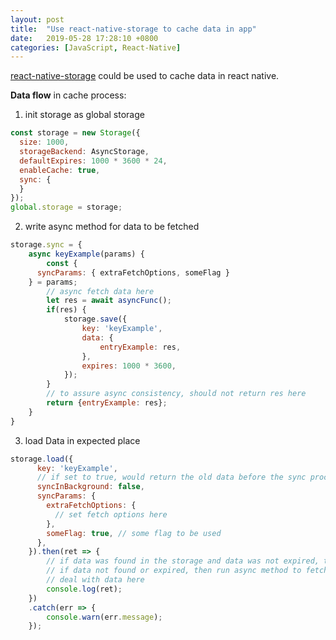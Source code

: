 ```yaml
---
layout: post
title:  "Use react-native-storage to cache data in app"
date:   2019-05-28 17:28:10 +0800
categories: [JavaScript, React-Native]
---
```

[react-native-storage](https://github.com/sunnylqm/react-native-storage) could be used to  cache data in react native.

**Data flow** in cache process:
1. init storage as global storage
```javascript
const storage = new Storage({
  size: 1000,
  storageBackend: AsyncStorage, 
  defaultExpires: 1000 * 3600 * 24,
  enableCache: true,
  sync: {
  }
});
global.storage = storage;
```
2. write async method for data to be fetched
```javascript
storage.sync = {
    async keyExample(params) {
        const {
      syncParams: { extraFetchOptions, someFlag }
    } = params;
        // async fetch data here
        let res = await asyncFunc();
        if(res) {
            storage.save({
                key: 'keyExample',
                data: {
                    entryExample: res,
                },
                expires: 1000 * 3600,
            });
        }
        // to assure async consistency, should not return res here
        return {entryExample: res};
    }
}
```
3. load Data in expected place
```javascript
storage.load({
      key: 'keyExample',
      // if set to true, would return the old data before the sync process
      syncInBackground: false,
      syncParams: {
        extraFetchOptions: {
          // set fetch options here
        },
        someFlag: true, // some flag to be used
      },
    }).then(ret => {
        // if data was found in the storage and data was not expired, then just return the data without execute the async method
        // if data not found or expired, then run async method to fetch data and return the fetched data(when syncInbackground set to false)
        // deal with data here
        console.log(ret);
    })
    .catch(err => {
        console.warn(err.message);
    });
```